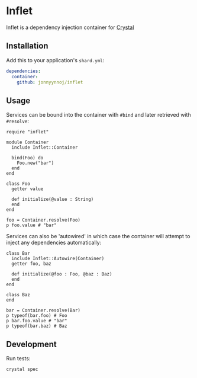 # Inflet

Inflet is a dependency injection container for [Crystal](https://github.com/crystal-lang/crystal)

## Installation

Add this to your application's `shard.yml`:

```yaml
dependencies:
  container:
    github: jonnyynnoj/inflet
```

## Usage

Services can be bound into the container with `#bind` and later retrieved with `#resolve`:

```crystal
require "inflet"

module Container
  include Inflet::Container

  bind(Foo) do
    Foo.new("bar")
  end
end

class Foo
  getter value

  def initialize(@value : String)
  end
end

foo = Container.resolve(Foo)
p foo.value # "bar"
```

Services can also be 'autowired' in which case the container will attempt to inject any dependencies automatically:

```crystal
class Bar
  include Inflet::Autowire(Container)
  getter foo, baz

  def initialize(@foo : Foo, @baz : Baz)
  end
end

class Baz
end

bar = Container.resolve(Bar)
p typeof(bar.foo) # Foo
p bar.foo.value # "bar"
p typeof(bar.baz) # Baz
```

## Development

Run tests:

```
crystal spec
```
